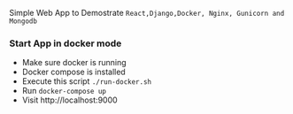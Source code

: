 
Simple Web App to Demostrate `React,Django,Docker, Nginx, Gunicorn and Mongodb`  


### Start App in docker mode
- Make sure docker is running
- Docker compose is installed
- Execute this script `./run-docker.sh`
- Run `docker-compose up`
- Visit http://localhost:9000
